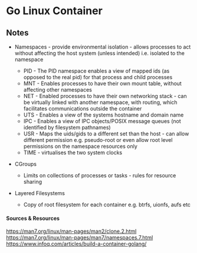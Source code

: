 # Go Linux Container

## Notes

- Namespaces - provide environmental isolation - allows processes to act without affecting the host system (unless intended) i.e. isolated to the namespace
  - PID - The PID namespace enables a view of mapped ids (as opposed to the real pid) for that process and child processes
  - MNT - Enables processes to have their own mount table, without affecting other namespaces
  - NET - Enabled processes to have their own networking stack - can be virtually linked with another namespace, with routing, which facilitates communications outside the container
  - UTS - Enables a view of the systems hostname and domain name
  - IPC - Enables a view of IPC objects/POSIX message queues (not identified by filesystem pathnames) 
  - USR - Maps the uids/gids to a different set than the host - can allow different permission e.g. pseudo-root or even allow root level permissions on the namespace resources only
  - TIME - virtualises the two system clocks

- CGroups
  - Limits on collections of processes or tasks - rules for resource sharing

- Layered Filesystems
  - Copy of root filesystem for each container e.g. btrfs, uionfs, aufs etc 



#### Sources & Resources
https://man7.org/linux/man-pages/man2/clone.2.html  
https://man7.org/linux/man-pages/man7/namespaces.7.html  
https://www.infoq.com/articles/build-a-container-golang/
